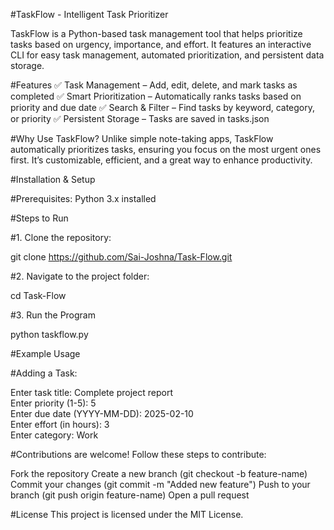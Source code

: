 #TaskFlow - Intelligent Task Prioritizer

TaskFlow is a Python-based task management tool that helps prioritize tasks based on urgency, importance, and effort. It features an interactive CLI for easy task management, automated prioritization, and persistent data storage.

#Features
✅ Task Management – Add, edit, delete, and mark tasks as completed
✅ Smart Prioritization – Automatically ranks tasks based on priority and due date
✅ Search & Filter – Find tasks by keyword, category, or priority
✅ Persistent Storage – Tasks are saved in tasks.json

#Why Use TaskFlow?
Unlike simple note-taking apps, TaskFlow automatically prioritizes tasks, ensuring you focus on the most urgent ones first. It’s customizable, efficient, and a great way to enhance productivity.

#Installation & Setup

#Prerequisites: Python 3.x installed 

#Steps to Run

  #1. Clone the repository:

  git clone https://github.com/Sai-Joshna/Task-Flow.git
  
  #2. Navigate to the project folder:

  cd Task-Flow

  #3. Run the Program

  python taskflow.py


#Example Usage

#Adding a Task:

Enter task title: Complete project report  
Enter priority (1-5): 5  
Enter due date (YYYY-MM-DD): 2025-02-10  
Enter effort (in hours): 3  
Enter category: Work  



#Contributions are welcome! Follow these steps to contribute:

Fork the repository
Create a new branch (git checkout -b feature-name)
Commit your changes (git commit -m "Added new feature")
Push to your branch (git push origin feature-name)
Open a pull request


#License
This project is licensed under the MIT License.


